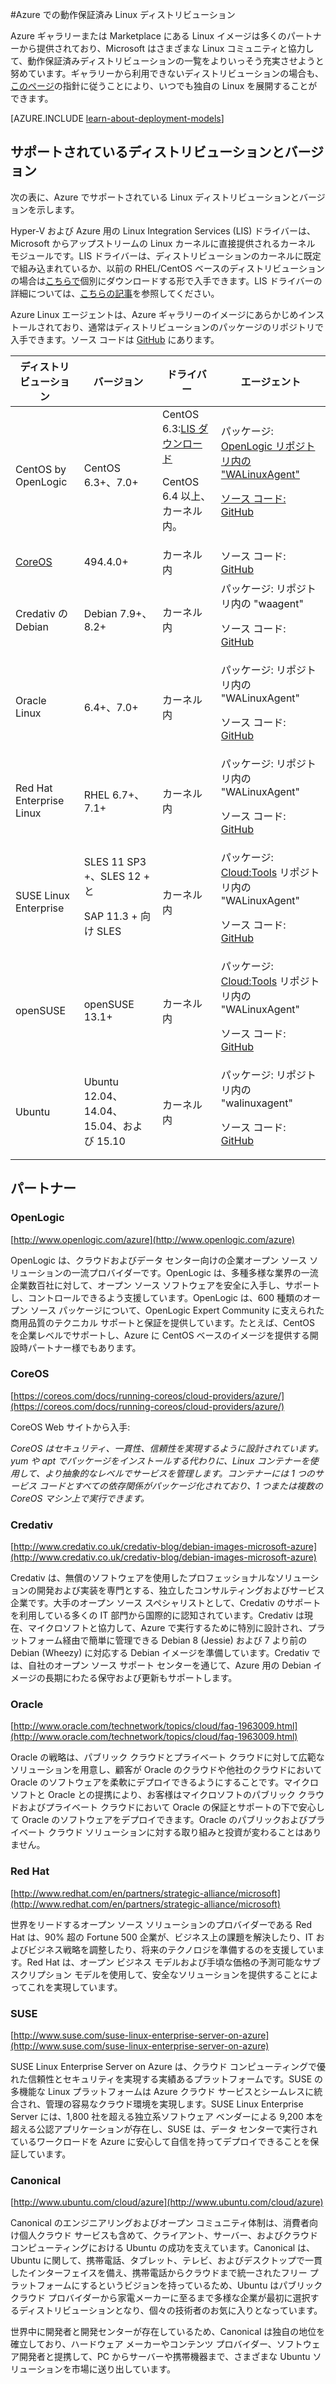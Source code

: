 <properties
	pageTitle="動作保証済み Linux ディストリビューション | Microsoft Azure"
	description="Azure での動作保証済み Linux ディストリビューションについて、Ubuntu、OpenLogic、Oracle、および SUSE に関する指針も含めて、説明します。"
	services="virtual-machines"
	documentationCenter=""
	authors="szarkos"
	manager="timlt"
	editor="tysonn"
	tags="azure-service-management,azure-resource-manager"
	/>

<tags
	ms.service="virtual-machines"
	ms.workload="infrastructure-services"
	ms.tgt_pltfrm="vm-linux"
	ms.devlang="na"
	ms.topic="article"
	ms.date="12/08/2015"
	ms.author="szark"/>



#Azure での動作保証済み Linux ディストリビューション

Azure ギャラリーまたは Marketplace にある Linux イメージは多くのパートナーから提供されており、Microsoft はさまざまな Linux コミュニティと協力して、動作保証済みディストリビューションの一覧をよりいっそう充実させようと努めています。ギャラリーから利用できないディストリビューションの場合も、[このページ](virtual-machines-linux-create-upload-vhd.md)の指針に従うことにより、いつでも独自の Linux を展開することができます。

[AZURE.INCLUDE [learn-about-deployment-models](../../includes/learn-about-deployment-models-both-include.md)]


## サポートされているディストリビューションとバージョン ##

次の表に、Azure でサポートされている Linux ディストリビューションとバージョンを示します。

Hyper-V および Azure 用の Linux Integration Services (LIS) ドライバーは、Microsoft からアップストリームの Linux カーネルに直接提供されるカーネル モジュールです。LIS ドライバーは、ディストリビューションのカーネルに既定で組み込まれているか、以前の RHEL/CentOS ベースのディストリビューションの場合は[こちらで](http://go.microsoft.com/fwlink/?LinkID=403033&clcid=0x409)個別にダウンロードする形で入手できます。LIS ドライバーの詳細については、[こちらの記事](virtual-machines-linux-create-upload-vhd-generic.md#linux-kernel-requirements)を参照してください。

Azure Linux エージェントは、Azure ギャラリーのイメージにあらかじめインストールされており、通常はディストリビューションのパッケージのリポジトリで入手できます。ソース コードは [GitHub](https://github.com/azure/walinuxagent) にあります。

ディストリビューション|バージョン|ドライバー|エージェント
---|---|---|---
CentOS by OpenLogic |CentOS 6.3+、7.0+| CentOS 6.3:[LIS ダウンロード](http://go.microsoft.com/fwlink/?LinkID=403033&clcid=0x409)<p>CentOS 6.4 以上、カーネル内。|パッケージ: <a href="http://olcentgbl.trafficmanager.net/openlogic/6/openlogic/x86_64/RPMS/">OpenLogic リポジトリ内の "WALinuxAgent"<p><p>ソース コード: [GitHub](https://github.com/Azure/WALinuxAgent)
[CoreOS](https://coreos.com/docs/running-coreos/cloud-providers/azure/)|494\.4.0+ |カーネル内|ソース コード: [GitHub](https://github.com/coreos/coreos-overlay/tree/master/app-emulation/wa-linux-agent)
Credativ の Debian |Debian 7.9+、8.2+|カーネル内|パッケージ: リポジトリ内の "waagent" <p><p>ソース コード: [GitHub](https://github.com/Azure/WALinuxAgent)
Oracle Linux| 6\.4+、7.0+|カーネル内|パッケージ: リポジトリ内の "WALinuxAgent" <p><p>ソース コード: [GitHub](http://go.microsoft.com/fwlink/p/?LinkID=250998)
Red Hat Enterprise Linux |RHEL 6.7+、7.1+|カーネル内|パッケージ: リポジトリ内の "WALinuxAgent" <p><p>ソース コード: [GitHub](https://github.com/Azure/WALinuxAgent)
SUSE Linux Enterprise |SLES 11 SP3 +、SLES 12 + と <p><p>SAP 11.3 + 向け SLES |カーネル内|パッケージ: [Cloud:Tools](https://build.opensuse.org/project/show/Cloud:Tools) リポジトリ内の "WALinuxAgent"<p><p>ソース コード: [GitHub](http://go.microsoft.com/fwlink/p/?LinkID=250998)
openSUSE |openSUSE 13.1+|カーネル内|パッケージ: [Cloud:Tools](https://build.opensuse.org/project/show/Cloud:Tools) リポジトリ内の "WALinuxAgent"<p><p> ソース コード: [GitHub](https://github.com/Azure/WALinuxAgent)
Ubuntu|Ubuntu 12.04、14.04、15.04、および 15.10|カーネル内|パッケージ: リポジトリ内の "walinuxagent" <p><p>ソース コード: [GitHub](https://github.com/Azure/WALinuxAgent)
## パートナー

### OpenLogic
[http://www.openlogic.com/azure](http://www.openlogic.com/azure)

OpenLogic は、クラウドおよびデータ センター向けの企業オープン ソース ソリューションの一流プロバイダーです。OpenLogic は、多種多様な業界の一流企業数百社に対して、オープン ソース ソフトウェアを安全に入手し、サポートし、コントロールできるよう支援しています。OpenLogic は、600 種類のオープン ソース パッケージについて、OpenLogic Expert Community に支えられた商用品質のテクニカル サポートと保証を提供しています。たとえば、CentOS を企業レベルでサポートし、Azure に CentOS ベースのイメージを提供する開設時パートナー様でもあります。

### CoreOS
[https://coreos.com/docs/running-coreos/cloud-providers/azure/](https://coreos.com/docs/running-coreos/cloud-providers/azure/)

CoreOS Web サイトから入手:

*CoreOS はセキュリティ、一貫性、信頼性を実現するように設計されています。yum や apt でパッケージをインストールする代わりに、Linux コンテナーを使用して、より抽象的なレベルでサービスを管理します。コンテナーには 1 つのサービス コードとすべての依存関係がパッケージ化されており、1 つまたは複数の CoreOS マシン上で実行できます。*


### Credativ
[http://www.credativ.co.uk/credativ-blog/debian-images-microsoft-azure](http://www.credativ.co.uk/credativ-blog/debian-images-microsoft-azure)

Credativ は、無償のソフトウェアを使用したプロフェッショナルなソリューションの開発および実装を専門とする、独立したコンサルティングおよびサービス企業です。大手のオープン ソース スペシャリストとして、Credativ のサポートを利用している多くの IT 部門から国際的に認知されています。Credativ は現在、マイクロソフトと協力して、Azure で実行するために特別に設計され、プラットフォーム経由で簡単に管理できる Debian 8 (Jessie) および 7 より前の Debian (Wheezy) に対応する Debian イメージを準備しています。Credativ では、自社のオープン ソース サポート センターを通じて、Azure 用の Debian イメージの長期にわたる保守および更新もサポートします。

### Oracle
[http://www.oracle.com/technetwork/topics/cloud/faq-1963009.html](http://www.oracle.com/technetwork/topics/cloud/faq-1963009.html)

Oracle の戦略は、パブリック クラウドとプライベート クラウドに対して広範なソリューションを用意し、顧客が Oracle のクラウドや他社のクラウドにおいて Oracle のソフトウェアを柔軟にデプロイできるようにすることです。マイクロソフトと Oracle との提携により、お客様はマイクロソフトのパブリック クラウドおよびプライベート クラウドにおいて Oracle の保証とサポートの下で安心して Oracle のソフトウェアをデプロイできます。Oracle のパブリックおよびプライベート クラウド ソリューションに対する取り組みと投資が変わることはありません。

### Red Hat
[http://www.redhat.com/en/partners/strategic-alliance/microsoft](http://www.redhat.com/en/partners/strategic-alliance/microsoft)

世界をリードするオープン ソース ソリューションのプロバイダーである Red Hat は、90% 超の Fortune 500 企業が、ビジネス上の課題を解決したり、IT およびビジネス戦略を調整したり、将来のテクノロジを準備するのを支援しています。Red Hat は、オープン ビジネス モデルおよび手頃な価格の予測可能なサブスクリプション モデルを使用して、安全なソリューションを提供することによってこれを実現しています。

### SUSE
[http://www.suse.com/suse-linux-enterprise-server-on-azure](http://www.suse.com/suse-linux-enterprise-server-on-azure)

SUSE Linux Enterprise Server on Azure は、クラウド コンピューティングで優れた信頼性とセキュリティを実現する実績あるプラットフォームです。SUSE の多機能な Linux プラットフォームは Azure クラウド サービスとシームレスに統合され、管理の容易なクラウド環境を実現します。SUSE Linux Enterprise Server には、1,800 社を超える独立系ソフトウェア ベンダーによる 9,200 本を超える公認アプリケーションが存在し、SUSE は、データ センターで実行されているワークロードを Azure に安心して自信を持ってデプロイできることを保証しています。

### Canonical
[http://www.ubuntu.com/cloud/azure](http://www.ubuntu.com/cloud/azure)

Canonical のエンジニアリングおよびオープン コミュニティ体制は、消費者向け個人クラウド サービスも含めて、クライアント、サーバー、およびクラウド コンピューティングにおける Ubuntu の成功を支えています。Canonical は、Ubuntu に関して、携帯電話、タブレット、テレビ、およびデスクトップで一貫したインターフェイスを備え、携帯電話からクラウドまで統一されたフリー プラットフォームにするというビジョンを持っているため、Ubuntu はパブリック クラウド プロバイダーから家電メーカーに至るまで多様な企業が最初に選択するディストリビューションとなり、個々の技術者のお気に入りとなっています。

世界中に開発者と開発センターが存在しているため、Canonical は独自の地位を確立しており、ハードウェア メーカーやコンテンツ プロバイダー、ソフトウェア開発者と提携して、PC からサーバーや携帯機器まで、さまざまな Ubuntu ソリューションを市場に送り出しています。

<!---HONumber=AcomDC_1210_2015-->